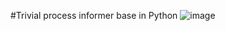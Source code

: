 #Trivial process informer base in Python
![image](https://github.com/user-attachments/assets/992a4842-d988-4f3d-a4ce-59b47203dfc5)
